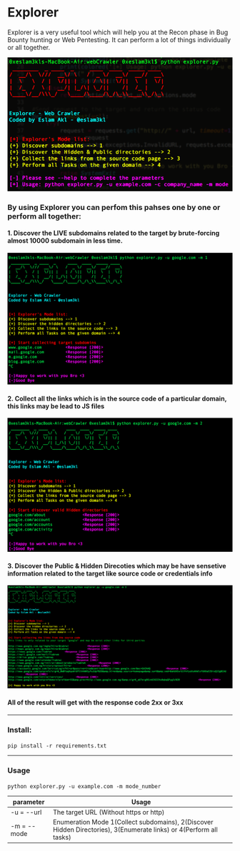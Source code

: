 # Explorer
Explorer is a very useful tool which will help you at the Recon phase in Bug Bounty hunting or Web Pentesting. It can perform a lot of things individually or all together. 

![Start](start.png)

### By using Explorer you can perfom this pahses one by one or perform all together: 

#### 1. Discover the LIVE subdomains related to the target by brute-forcing almost 10000 subdomain in less time. 

![Mod 1](mod1.png)


#### 2. Collect all the links which is in the source code of a particular domain, this links may be lead to JS files 

![Mod 2](mod2.png)


#### 3. Discover the Public & Hidden Direcoties which may be have sensetive information related to the target like source code or credentials info 

![Mod 3](mod3.png)


#### All of the result will get with the response code 2xx or 3xx 

----------------------------------------------------

### Install: 

`pip install -r requirements.txt`

----------------------------------------------------



### Usage 

`python explorer.py -u example.com -m mode_number`


parameter |  Usage
------------ | -------------
-u = --url | The target URL (Without https or http)
-m = --mode | Enumeration Mode 1(Collect subdomains), 2(Discover Hidden Directories), 3(Enumerate links) or 4(Perform all tasks) 

